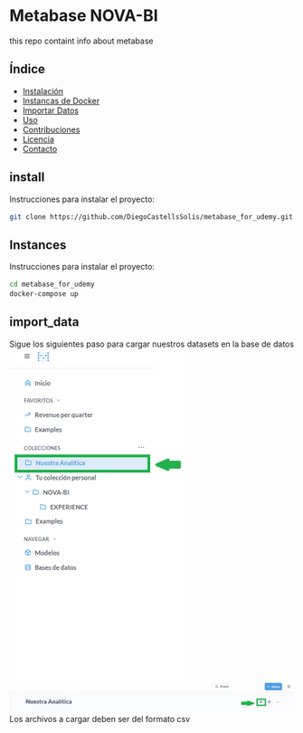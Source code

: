 # Metabase NOVA-BI
this repo containt info about metabase 

## Índice
- [Instalación](#install)
- [Instancas de Docker](#Instances)
- [Importar Datos](#import_data)
- [Uso](#uso)
- [Contribuciones](#contribuciones)
- [Licencia](#licencia)
- [Contacto](#contacto)

## install
Instrucciones para instalar el proyecto:
```bash
git clone https://github.com/DiegoCastellsSolis/metabase_for_udemy.git 
```

## Instances
Instrucciones para instalar el proyecto:
```bash
cd metabase_for_udemy
docker-compose up
```

## import_data
Sigue los siguientes paso para cargar nuestros datasets en la base de datos
![Diagrama del Proyecto](https://github.com/DiegoCastellsSolis/metabase_for_udemy/blob/main/images/our_analytics.png)
![Diagrama del Proyecto](https://github.com/DiegoCastellsSolis/metabase_for_udemy/blob/main/images/import_data.png)
Los archivos a cargar deben ser del formato csv